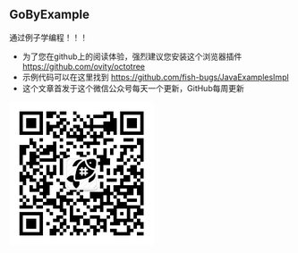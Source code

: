 ## GoByExample

通过例子学编程！！！

- 为了您在github上的阅读体验，强烈建议您安装这个浏览器插件 <https://github.com/ovity/octotree>
- 示例代码可以在这里找到 <https://github.com/fish-bugs/JavaExamplesImpl>
- 这个文章首发于这个微信公众号每天一个更新，GitHub每周更新

![qrcode](assets/qrcode.jpg)